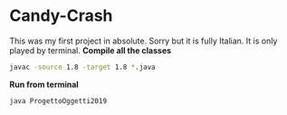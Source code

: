 # Candy-Crash

This was my first project in absolute. Sorry but it is fully Italian. It is only played by terminal. 
**Compile all the classes**
```bash
javac -source 1.8 -target 1.8 *.java
```
**Run from terminal**
```bash
java ProgettoOggetti2019
```

